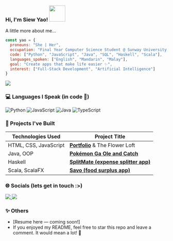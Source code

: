 ###  Hi, I'm Siew Yao! <img src="https://media.giphy.com/media/mGcNjsfWAjY5AEZNw6/giphy.gif" width="50">


A little more about me...
```javascript
const yao = {
  pronouns: "She | Her",
  occupation: "Final Year Computer Science Student @ Sunway University, Malaysia",
  code: ["Python", "JavaScript", "Java", "SQL", "Haskell", "Scala"],
  languages_spoken: ["English", "Mandarin", "Malay"],
  goal: "Create apps that make life easier ✨",
  interest: ["Full-Stack Development", "Artificial Intelligence"]
}
```

<a href="https://github.com/sy-9/sy-9">
  <img align="center" src="https://github-readme-stats.vercel.app/api/top-langs/?username=sy-9&title_color=ffffff&text_color=c9cacc&icon_color=2bbc8a&bg_color=1d1f21&langs_count=3" />
</a>

### 💻 Languages I Speak (in code 🌱)

![Python](https://img.shields.io/badge/-Python-000?&logo=Python)
![JavaScript](https://img.shields.io/badge/-JavaScript-000?&logo=JavaScript)
![Java](https://img.shields.io/badge/-Java-000?&logo=Java&logoColor=007396)
![TypeScript](https://img.shields.io/badge/-TypeScript-000?&logo=TypeScript)


### 🌟 Projects I've Built
| Technologies Used                     | Project Title                                                                 |
| ------------------------------------- | ----------------------------------------------------------------------------- |
| HTML, CSS, JavaScript                 | [**Portfolio**](https://github.com/sy-9/yao) & The Flower Loft  |
| Java, OOP                             | [**Pokémon Ga Ole and Catch**](https://github.com/sy-9/Pokemon-Ga-Ole-and-Catch)  |
| Haskell                               | [**SplitMate (expense splitter app)**](https://github.com/sy-9/SplitMate) |
| Scala, ScalaFX                        | [**Savo (food surplus app)**](https://github.com/sy-9/Savo)                   |



### 🌐 Socials (lets get in touch :>)
<p align="left"> <a href="https://www.linkedin.com/in/siew-yao" target="_blank"> <img src="https://img.shields.io/badge/LinkedIn-0077B5?style=for-the-badge&logo=linkedin&logoColor=white" /> </a> <a href="mailto:siewyao23@gmail.com"> <img src="https://img.shields.io/badge/Gmail-D14836?style=for-the-badge&logo=gmail&logoColor=white" /> </a> </p>

### ✨ Others 
- [Resume here — coming soon!]
- If you enjoyed my README, feel free to star this repo and leave a comment. It would mean a lot! 💖
